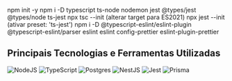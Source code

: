 npm init -y
npm i -D typescript ts-node nodemon jest @types/jest @types/node ts-jest
npx tsc --init (alterar target para ES2021)
npx jest --init (ativar preset: 'ts-jest')
npm i -D @typescript-eslint/eslint-plugin @typescript-eslint/parser eslint eslint config-prettier eslint-plugin-prettier

## Principais Tecnologias e Ferramentas Utilizadas

![NodeJS](https://img.shields.io/badge/node.js-6DA55F?style=for-the-badge&logo=node.js&logoColor=white)
![TypeScript](https://img.shields.io/badge/typescript-%23007ACC.svg?style=for-the-badge&logo=typescript&logoColor=white)
![Postgres](https://img.shields.io/badge/postgres-%23316192.svg?style=for-the-badge&logo=postgresql&logoColor=white)
![NestJS](https://img.shields.io/badge/nestjs-%23E0234E.svg?style=for-the-badge&logo=nestjs&logoColor=white)
![Jest](https://img.shields.io/badge/-jest-%23C21325?style=for-the-badge&logo=jest&logoColor=white)
![Prisma](https://img.shields.io/badge/Prisma-3982CE?style=for-the-badge&logo=Prisma&logoColor=white)